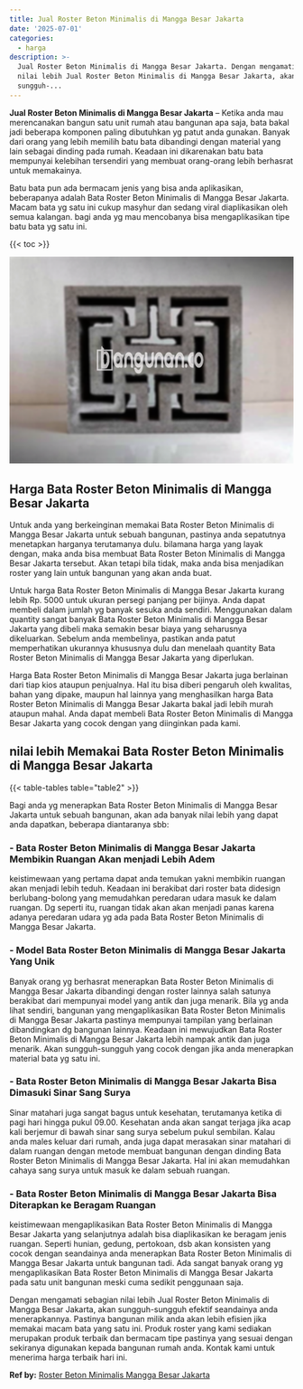 ```yaml
---
title: Jual Roster Beton Minimalis di Mangga Besar Jakarta
date: '2025-07-01'
categories:
  - harga
description: >-
  Jual Roster Beton Minimalis di Mangga Besar Jakarta. Dengan mengamati sebagian
  nilai lebih Jual Roster Beton Minimalis di Mangga Besar Jakarta, akan
  sungguh-...
---
```


**Jual Roster Beton Minimalis di Mangga Besar Jakarta** – Ketika anda mau merencanakan bangun satu unit rumah atau bangunan apa saja, bata bakal jadi beberapa komponen paling dibutuhkan yg patut anda gunakan. Banyak dari orang yang lebih memilih batu bata dibandingi dengan material yang lain sebagai dinding pada rumah. Keadaan ini dikarenakan batu bata mempunyai kelebihan tersendiri yang membuat orang-orang lebih berhasrat untuk memakainya.

Batu bata pun ada bermacam jenis yang bisa anda aplikasikan, beberapanya adalah Bata Roster Beton Minimalis di Mangga Besar Jakarta. Macam bata yg satu ini cukup masyhur dan sedang viral diaplikasikan oleh semua kalangan. bagi anda yg mau mencobanya bisa mengaplikasikan tipe batu bata yg satu ini.

{{< toc >}}

![Jual Roster Beton Minimalis di Mangga Besar Jakarta](/images/bata-roster-minimalis-06.png)

## Harga Bata Roster Beton Minimalis di Mangga Besar Jakarta

Untuk anda yang berkeinginan memakai Bata Roster Beton Minimalis di Mangga Besar Jakarta untuk sebuah bangunan, pastinya anda sepatutnya menetapkan harganya terutamanya dulu. bilamana harga yang layak dengan, maka anda bisa membuat Bata Roster Beton Minimalis di Mangga Besar Jakarta tersebut. Akan tetapi bila tidak, maka anda bisa menjadikan roster yang lain untuk bangunan yang akan anda buat.

Untuk harga Bata Roster Beton Minimalis di Mangga Besar Jakarta kurang lebih Rp. 5000 untuk ukuran persegi panjang per bijinya. Anda dapat membeli dalam jumlah yg banyak sesuka anda sendiri. Menggunakan dalam quantity sangat banyak Bata Roster Beton Minimalis di Mangga Besar Jakarta yang dibeli maka semakin besar biaya yang seharusnya dikeluarkan. Sebelum anda membelinya, pastikan anda patut memperhatikan ukurannya khususnya dulu dan menelaah quantity Bata Roster Beton Minimalis di Mangga Besar Jakarta yang diperlukan.

Harga Bata Roster Beton Minimalis di Mangga Besar Jakarta juga berlainan dari tiap kios ataupun penjualnya. Hal itu bisa diberi pengaruh oleh kwalitas, bahan yang dipake, maupun hal lainnya yang menghasilkan harga Bata Roster Beton Minimalis di Mangga Besar Jakarta bakal jadi lebih murah ataupun mahal. Anda dapat membeli Bata Roster Beton Minimalis di Mangga Besar Jakarta yang cocok dengan yang diinginkan pada kami.

## nilai lebih Memakai Bata Roster Beton Minimalis di Mangga Besar Jakarta

{{< table-tables table="table2" >}}

Bagi anda yg menerapkan Bata Roster Beton Minimalis di Mangga Besar Jakarta untuk sebuah bangunan, akan ada banyak nilai lebih yang dapat anda dapatkan, beberapa diantaranya sbb:

### \- Bata Roster Beton Minimalis di Mangga Besar Jakarta Membikin Ruangan Akan menjadi Lebih Adem

keistimewaan yang pertama dapat anda temukan yakni membikin ruangan akan menjadi lebih teduh. Keadaan ini berakibat dari roster bata didesign berlubang-bolong yang memudahkan peredaran udara masuk ke dalam ruangan. Dg seperti itu, ruangan tidak akan akan menjadi panas karena adanya peredaran udara yg ada pada Bata Roster Beton Minimalis di Mangga Besar Jakarta.

### \- Model Bata Roster Beton Minimalis di Mangga Besar Jakarta Yang Unik

Banyak orang yg berhasrat menerapkan Bata Roster Beton Minimalis di Mangga Besar Jakarta dibandingi dengan roster lainnya salah satunya berakibat dari mempunyai model yang antik dan juga menarik. Bila yg anda lihat sendiri, bangunan yang mengaplikasikan Bata Roster Beton Minimalis di Mangga Besar Jakarta pastinya mempunyai tampilan yang berlainan dibandingkan dg bangunan lainnya. Keadaan ini mewujudkan Bata Roster Beton Minimalis di Mangga Besar Jakarta lebih nampak antik dan juga menarik. Akan sungguh-sungguh yang cocok dengan jika anda menerapkan material bata yg satu ini.

### \- Bata Roster Beton Minimalis di Mangga Besar Jakarta Bisa Dimasuki Sinar Sang Surya

Sinar matahari juga sangat bagus untuk kesehatan, terutamanya ketika di pagi hari hingga pukul 09.00. Kesehatan anda akan sangat terjaga jika acap kali berjemur di bawah sinar sang surya sebelum pukul sembilan. Kalau anda males keluar dari rumah, anda juga dapat merasakan sinar matahari di dalam ruangan dengan metode membuat bangunan dengan dinding Bata Roster Beton Minimalis di Mangga Besar Jakarta. Hal ini akan memudahkan cahaya sang surya untuk masuk ke dalam sebuah ruangan.

### \- Bata Roster Beton Minimalis di Mangga Besar Jakarta Bisa Diterapkan ke Beragam Ruangan

keistimewaan mengaplikasikan Bata Roster Beton Minimalis di Mangga Besar Jakarta yang selanjutnya adalah bisa diaplikasikan ke beragam jenis ruangan. Seperti hunian, gedung, pertokoan, dsb akan konsisten yang cocok dengan seandainya anda menerapkan Bata Roster Beton Minimalis di Mangga Besar Jakarta untuk bangunan tadi. Ada sangat banyak orang yg mengaplikasikan Bata Roster Beton Minimalis di Mangga Besar Jakarta pada satu unit bangunan meski cuma sedikit penggunaan saja.

Dengan mengamati sebagian nilai lebih Jual Roster Beton Minimalis di Mangga Besar Jakarta, akan sungguh-sungguh efektif seandainya anda menerapkannya. Pastinya bangunan milik anda akan lebih efisien jika memakai macam bata yang satu ini. Produk roster yang kami sediakan merupakan produk terbaik dan bermacam tipe pastinya yang sesuai dengan sekiranya digunakan kepada bangunan rumah anda. Kontak kami untuk menerima harga terbaik hari ini.

**Ref by:** [Roster Beton Minimalis Mangga Besar Jakarta](https://id.wikipedia.org/wiki/Roster)

